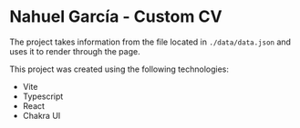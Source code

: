 # Nahuel García - Custom CV

The project takes information from the file located in `./data/data.json` and uses it to render through the page.

This project was created using the following technologies:
- Vite
- Typescript
- React
- Chakra UI